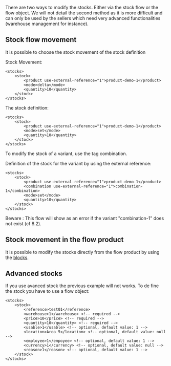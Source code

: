 There are two ways to modify the stocks. Either via the stock flow or the flow object. We will not detail the second method as it is more difficult and can only be used by the sellers which need very advanced functionalities (warehouse management for instance).

## Stock flow movement

It is possible to choose the stock movement of the stock definition

Stock Movement:

```
<stocks>
	<stock>
		<product use-external-reference="1">product-demo-1</product>
		<mode>delta</mode>
		<quantity>10</quantity>
	</stock>
</stocks>
```

The stock definition:

```
<stocks>
	<stock>
		<product use-external-reference="1">product-demo-1</product>
		<mode>set</mode>
		<quantity>10</quantity>
	</stock>
</stocks>
```

To modify the stock of a variant, use the tag combination.

Definition of the stock for the variant by using the external reference:

```
<stocks>
	<stock>
		<product use-external-reference="1">product-demo-1</product>
		<combination use-external-reference="1">combination-1</combination>
		<mode>set</mode>
		<quantity>10</quantity>
	</stock>
</stocks>
```

Beware : This flow will show as an error if the variant "combination-1" does not exist (cf 8.2).

## Stock movement in the flow product

It is possible to modify the stocks directly from the flow product by using the [blocks](Basics_About_XML).

## Advanced stocks

If you use avanced stock the previous example will not works. To de fine the stock you have to use a flow object:

```
<stocks>
    <stock>
        <reference>test01</reference>
        <warehouse>1</warehouse> <!-- required -->
        <price>10</price> <!-- required -->
        <quantity>10</quantity> <!-- required -->
        <usable>1</usable> <!-- optional, default value: 1 -->
        <location>Area 5</location> <!-- optional, default value: null -->
        <employee>1</empoyee> <!-- optional, default value: 1 -->
        <currency>1</currency> <!-- optional, default value: null -->
        <reason>1</reason> <!-- optional, default value: 1 -->
    </stock>
</stocks>
```
